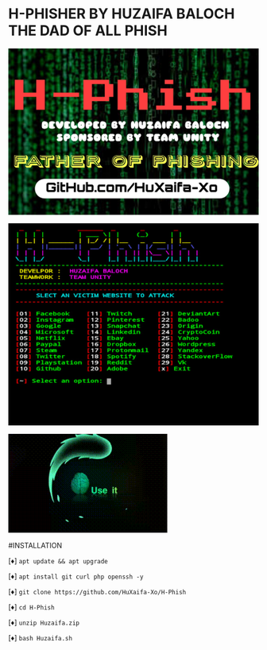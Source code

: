 # H-PHISHER BY HUZAIFA BALOCH THE DAD OF ALL PHISH

![alt-text](https://github.com/HuXaifa-Xo/H-Phish/blob/Huzaifa/1600697757318.jpg)

![alt-text](https://github.com/HuXaifa-Xo/H-Phish/blob/Huzaifa/IMG_20200921_192326.jpg)

![alt-text](https://github.com/lovehacker404/Dragon404/blob/master/blackmafia5.gif)

#INSTALLATION

[♦] `apt update && apt upgrade`

[♦] `apt install git curl php openssh -y`

[♦] `git clone https://github.com/HuXaifa-Xo/H-Phish`

[♦] `cd H-Phish`

[♦] `unzip Huzaifa.zip`

[♦] `bash Huzaifa.sh`
